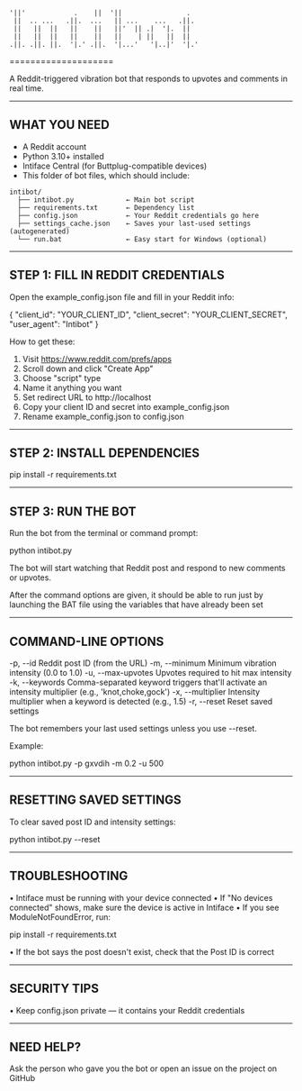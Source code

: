 ```
'||'            .    ||  '||                .   
 ||  .. ...   .||.  ...   || ...    ...   .||.  
 ||   ||  ||   ||    ||   ||'  || .|  '|.  ||   
 ||   ||  ||   ||    ||   ||    | ||   ||  ||   
.||. .||. ||.  '|.' .||.  '|...'   '|..|'  '|.'
```
====================

A Reddit-triggered vibration bot that responds to upvotes and comments in real time.

--------------------------
WHAT YOU NEED
--------------------------

- A Reddit account
- Python 3.10+ installed
- Intiface Central (for Buttplug-compatible devices)
- This folder of bot files, which should include:

```
intibot/
  ├── intibot.py             ← Main bot script
  ├── requirements.txt       ← Dependency list
  ├── config.json            ← Your Reddit credentials go here
  ├── settings_cache.json    ← Saves your last-used settings (autogenerated)
  └── run.bat                ← Easy start for Windows (optional)
```

--------------------------
STEP 1: FILL IN REDDIT CREDENTIALS
--------------------------

Open the example_config.json file and fill in your Reddit info:

{
  "client_id": "YOUR_CLIENT_ID",
  "client_secret": "YOUR_CLIENT_SECRET",
  "user_agent": "Intibot"
}

How to get these:

1. Visit https://www.reddit.com/prefs/apps
2. Scroll down and click "Create App"
3. Choose "script" type
4. Name it anything you want
5. Set redirect URL to http://localhost
6. Copy your client ID and secret into example_config.json
7. Rename example_config.json to config.json

--------------------------
STEP 2: INSTALL DEPENDENCIES
--------------------------

  pip install -r requirements.txt

--------------------------
STEP 3: RUN THE BOT
--------------------------

Run the bot from the terminal or command prompt:

  python intibot.py

The bot will start watching that Reddit post and respond to new comments or upvotes.

After the command options are given, it should be able to run just by launching the BAT file using the variables that have already been set

--------------------------
COMMAND-LINE OPTIONS
--------------------------

  -p, --id            Reddit post ID (from the URL)
  -m, --minimum       Minimum vibration intensity (0.0 to 1.0)
  -u, --max-upvotes   Upvotes required to hit max intensity
  -k, --keywords      Comma-separated keyword triggers that'll activate an intensity multiplier (e.g., 'knot,choke,gock')
  -x, --multiplier    Intensity multiplier when a keyword is detected (e.g., 1.5)
  -r, --reset         Reset saved settings

The bot remembers your last used settings unless you use --reset.

Example:

  python intibot.py -p gxvdih -m 0.2 -u 500

--------------------------
RESETTING SAVED SETTINGS
--------------------------

To clear saved post ID and intensity settings:

  python intibot.py --reset

--------------------------
TROUBLESHOOTING
--------------------------

• Intiface must be running with your device connected
• If "No devices connected" shows, make sure the device is active in Intiface
• If you see ModuleNotFoundError, run:

  pip install -r requirements.txt

• If the bot says the post doesn't exist, check that the Post ID is correct

--------------------------
SECURITY TIPS
--------------------------

• Keep config.json private — it contains your Reddit credentials

--------------------------
NEED HELP?
--------------------------

Ask the person who gave you the bot or open an issue on the project on GitHub
